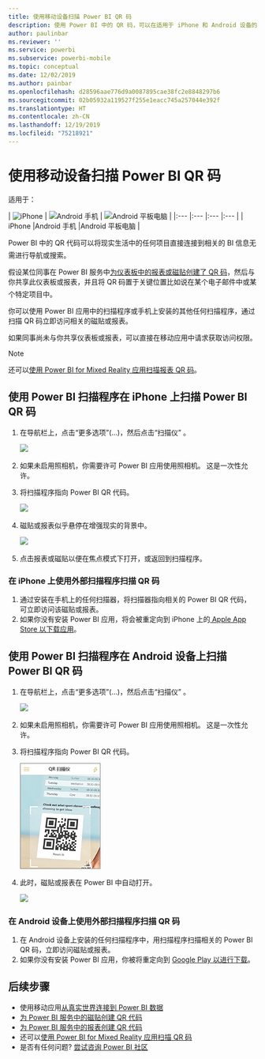 ```yaml
---
title: 使用移动设备扫描 Power BI QR 码
description: 使用 Power BI 中的 QR 码，可以在适用于 iPhone 和 Android 设备的 Power BI 移动应用中从现实生活中的任何项直接连接到相关 BI 信息。
author: paulinbar
ms.reviewer: ''
ms.service: powerbi
ms.subservice: powerbi-mobile
ms.topic: conceptual
ms.date: 12/02/2019
ms.author: painbar
ms.openlocfilehash: d28596aae776d9a0087895cae38fc2e8848297b6
ms.sourcegitcommit: 02b05932a119527f255e1eacc745a257044e392f
ms.translationtype: HT
ms.contentlocale: zh-CN
ms.lasthandoff: 12/19/2019
ms.locfileid: "75218921"
---
```

# <a name="scan-a-power-bi-qr-code-from-your-mobile-device"></a>使用移动设备扫描 Power BI QR 码
适用于：

| ![iPhone](./media/mobile-apps-qr-code/ios-logo-40-px.png) | ![Android 手机](././media/mobile-apps-qr-code/android-logo-40-px.png) | ![Android 平板电脑](././media/mobile-apps-qr-code/android-logo-40-px.png) |
|:--- |:--- |:--- |:--- |
| iPhone |Android 手机 |Android 平板电脑 |

Power BI 中的 QR 代码可以将现实生活中的任何项目直接连接到相关的 BI 信息&#151;无需进行导航或搜索。

假设某位同事在 Power BI 服务中[为仪表板中的报表或磁贴创建了 QR 码](../../service-create-qr-code-for-tile.md)，然后与你共享此仪表板或报表，并且将 QR 码置于关键位置&#151;比如说在某个电子邮件中或某个特定项目中。 

你可以使用 Power BI 应用中的扫描程序或手机上安装的其他任何扫描程序，通过扫描 QR 码立即访问相关的磁贴或报表。 

如果同事尚未与你共享仪表板或报表，可以直接在移动应用中请求获取访问权限。 

> [!NOTE]
> 还可以[使用 Power BI for Mixed Reality 应用扫描报表 QR 码](mobile-mixed-reality-app.md#scan-a-report-qr-code-in-holographic-view)。

## <a name="scan-a-power-bi-qr-code-on-your-iphone-with-the-power-bi-scanner"></a>使用 Power BI 扫描程序在 iPhone 上扫描 Power BI QR 码

1. 在导航栏上，点击“更多选项”(...)，然后点击“扫描仪”   。

    ![](media/mobile-apps-qr-code/power-bi-scanner.png)

2. 如果未启用照相机，你需要许可 Power BI 应用使用照相机。 这是一次性允许。 
 
3. 将扫描程序指向 Power BI QR 代码。 
   
    ![](media/mobile-apps-qr-code/power-bi-align-qr-code.png)
4. 磁贴或报表似乎悬停在增强现实的背景中。
   
    ![](media/mobile-apps-qr-code/power-bi-ios-qr-ar-scanner.png)

5. 点击报表或磁贴以便在焦点模式下打开，或返回到扫描程序。

### <a name="scan-a-qr-code-from-an-external-scanner-on-your-iphone"></a>在 iPhone 上使用外部扫描程序扫描 QR 码
1. 通过安装在手机上的任何扫描器，将扫描器指向相关的 Power BI QR 代码，可立即访问该磁贴或报表。 
2. 如果你没有安装 Power BI 应用，将会被重定向到 iPhone 上的[ Apple App Store 以下载应用](https://go.microsoft.com/fwlink/?LinkId=522062)。

## <a name="scan-a-power-bi-qr-code-on-your-android-device-with-the-power-bi-scanner"></a>使用 Power BI 扫描程序在 Android 设备上扫描 Power BI QR 码

1. 在导航栏上，点击“更多选项”(...)，然后点击“扫描仪”   。

    ![](media/mobile-apps-qr-code/power-bi-scanner.png)

2. 如果未启用照相机，你需要许可 Power BI 应用使用照相机。 这是一次性允许。 

3. 将扫描程序指向 Power BI QR 代码。 
   
    ![](media/mobile-apps-qr-code/pbi_iph_qrscan.png)
4. 此时，磁贴或报表在 Power BI 中自动打开。
   
    ![](media/mobile-apps-qr-code/power-bi-android-tile.png)

### <a name="scan-a-qr-code-from-an-external-scanner-on-your-android-device"></a>在 Android 设备上使用外部扫描程序扫描 QR 码
1. 在 Android 设备上安装的任何扫描程序中，用扫描程序扫描相关的 Power BI QR 码，立即访问磁贴或报表。 
2. 如果你没有安装 Power BI 应用，你被将重定向到 [Google Play 以进行下载](https://go.microsoft.com/fwlink/?LinkID=544867)。 

## <a name="next-steps"></a>后续步骤
* 使用移动应用[从真实世界连接到 Power BI 数据](mobile-apps-data-in-real-world-context.md)
* [为 Power BI 服务中的磁贴创建 QR 代码](../../service-create-qr-code-for-tile.md)
* [为 Power BI 服务中的报表创建 QR 代码](../../service-create-qr-code-for-report.md)
* 还可以[使用 Power BI for Mixed Reality 应用扫描 QR 码](mobile-mixed-reality-app.md)
* 是否有任何问题? [尝试咨询 Power BI 社区](https://community.powerbi.com/)

